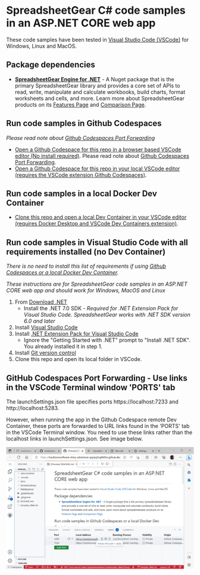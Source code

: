 # SpreadsheetGear C# code samples in an ASP.NET CORE web app #

These code samples have been tested in [Visual Studio Code (VSCode)](https://code.visualstudio.com/) for Windows, Linux and MacOS.

## Package dependencies ##
*   **[SpreadsheetGear Engine for .NET](https://www.nuget.org/packages/SpreadsheetGear/9.1.44-beta)** - A Nuget package that is the primary SpreadsheetGear library and provides a core set of APIs to read, write, manipulate and calculate workbooks, build charts, format worksheets and cells, and more. Learn more about SpreadsheetGear products on its [Features Page](https://www.spreadsheetgear.com/Products/Features) and [Comparison Page](https://www.spreadsheetgear.com/Products/Compare).

## Run code samples in Github Codespaces ##
*Please read note about [Github Codespaces Port Forwarding](#github-codespaces-port-forwarding---use-links-in-the-vscode-terminal-window-ports-tab)*
- [Open a Github Codespace for this repo in a browser based VSCode editor (No install required)](./docs/SampleCodeInVSCode.md#open-a-github-codespace-for-this-repo-in-a-browser-based-vscode-editor-no-install-required). Please read note about [Github Codespaces Port Forwarding](#github-codespaces-port-forwarding---use-links-in-the-vscode-terminal-window-ports-tab).
- [Open a Github Codespace for this repo in your local VSCode editor (requires the VSCode extension Github Codespaces)](./docs/SampleCodeInVSCode.md#open-a-github-codespace-for-this-repo-in-your-local-vscode-editor-requires-the-vscode-extension-github-codespaces).

## Run code samples in a local Docker Dev Container ##
- [Clone this repo and open a local Dev Container in your VSCode editor (requires Docker Desktop and VSCode Dev Containers extension)](./docs/SampleCodeInVSCode.md#clone-this-repo-and-open-a-local-devcontainer-in-your-vscode-editor-requires-docker-desktop-and-vscode-dev-containers-extension).

## Run code samples in Visual Studio Code with all requirements installed (no Dev Container) ##

*There is no need to install this list of requirements if using [Github Codespaces or a local Docker Dev Container](#run-code-samples-in-github-codespaces-or-a-local-docker-dev-container).*

*These instructions are for SpreadsheetGear code samples in an ASP.NET CORE web app and should work for Windows, MacOS and Linux*

1. From [Download .NET](https://dotnet.microsoft.com/en-us/download)
    - Install the .NET 7.0 SDK - *Required for .NET Extension Pack for Visual Studio Code. SpreadsheetGear works with .NET SDK version 6.0 and later*
2. Install [Visual Studio Code](https://code.visualstudio.com/)
3. Install [.NET Extension Pack for Visual Studio Code](https://marketplace.visualstudio.com/items?itemName=ms-dotnettools.vscode-dotnet-pack)
    - Ignore the "Getting Started with .NET" prompt to "Install .NET SDK". You already installed it in step 1.
4. Install [Git version control](https://git-scm.com/download)
5. Clone this repo and open its local folder in VSCode.


## GitHub Codespaces Port Forwarding - Use links in the VSCode Terminal window 'PORTS' tab ##

The launchSettings.json file specifies ports https://localhost:7233 and http://localhost:5283. 

However, when running the app in the Github Codespace remote Dev Container, these ports are forwarded to URL links found in the 'PORTS' tab in the VSCode Terminal window. You need to use these links rather than the localhost links in launchSettings.json. See image below.

![Image](docs/images/VSCodeInBrowserPortForwarding.jpg)
